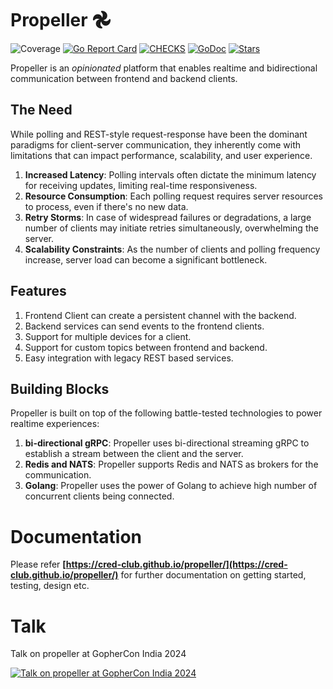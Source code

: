 # Propeller 𖣘
![Coverage](https://img.shields.io/badge/Coverage-12.3%25-red)
[![Go Report Card](https://goreportcard.com/badge/github.com/CRED-CLUB/propeller)](https://goreportcard.com/report/github.com/CRED-CLUB/propeller)
[![CHECKS](https://github.com/CRED-CLUB/propeller/actions/workflows/checks.yaml/badge.svg)](https://github.com/CRED-CLUB/propeller/actions/workflows/checks.yaml/badge.svg)
[![GoDoc](https://godoc.org/github.com/CRED-CLUB/propeller?status.svg)](https://godoc.org/github.com/CRED-CLUB/propeller) <a href="https://starcharts.herokuapp.com/CRED-CLUB/propeller"><img alt="Stars" src="https://img.shields.io/github/stars/CRED-CLUB/propeller.svg?style=social"></a>

Propeller is an *opinionated* platform that enables realtime and bidirectional communication between frontend and backend clients.

## The Need
While polling and REST-style request-response have been the dominant paradigms for client-server communication, they inherently come with limitations that can impact performance, scalability, and user experience.
1. **Increased Latency**: Polling intervals often dictate the minimum latency for receiving updates, limiting real-time responsiveness.
2. **Resource Consumption**: Each polling request requires server resources to process, even if there's no new data.
3. **Retry Storms**: In case of widespread failures or degradations, a large number of clients may initiate retries simultaneously, overwhelming the server.
4. **Scalability Constraints**: As the number of clients and polling frequency increase, server load can become a significant bottleneck.

## Features
1. Frontend Client can create a persistent channel with the backend.
2. Backend services can send events to the frontend clients.
3. Support for multiple devices for a client.
4. Support for custom topics between frontend and backend.
5. Easy integration with legacy REST based services.

## Building Blocks
Propeller is built on top of the following battle-tested technologies to power realtime experiences:
1. **bi-directional gRPC**: Propeller uses bi-directional streaming gRPC to establish a stream between the client and the server.
2. **Redis and NATS**: Propeller supports Redis and NATS as brokers for the communication.
3. **Golang**: Propeller uses the power of Golang to achieve high number of concurrent clients being connected.

# Documentation

Please refer **[https://cred-club.github.io/propeller/](https://cred-club.github.io/propeller/)** for further documentation on getting started, testing, design etc.

# Talk
Talk on propeller at GopherCon India 2024

[![Talk on propeller at GopherCon India 2024](https://img.youtube.com/vi/QecIZLXT29U/0.jpg)](https://www.youtube.com/watch?v=QecIZLXT29U)

